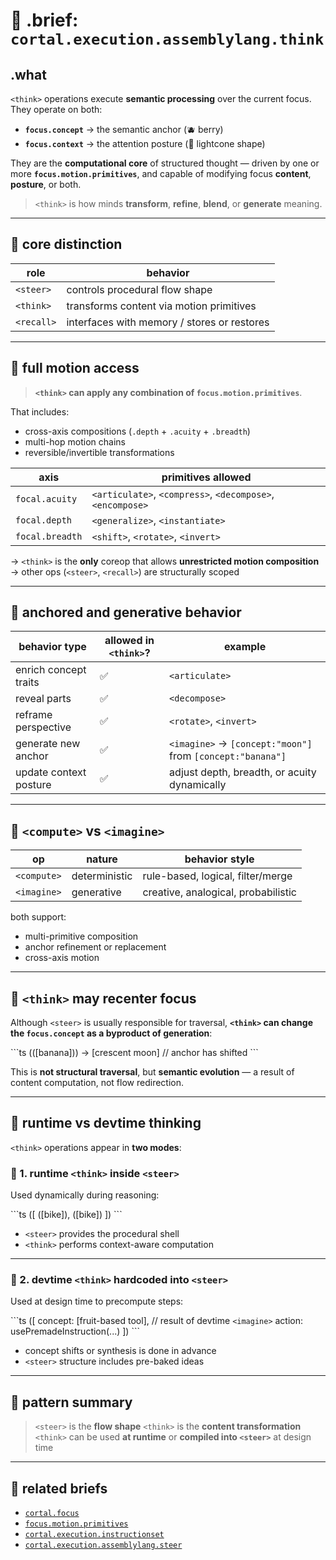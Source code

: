 # 🧠 .brief: `cortal.execution.assemblylang.think`

## .what

`<think>` operations execute **semantic processing** over the current focus.
They operate on both:

- **`focus.concept`** → the semantic anchor (🫐 berry)
- **`focus.context`** → the attention posture (🔦 lightcone shape)

They are the **computational core** of structured thought —
driven by one or more **`focus.motion.primitives`**,
and capable of modifying focus **content**, **posture**, or both.

> `<think>` is how minds **transform**, **refine**, **blend**, or **generate** meaning.

---

## 🧱 core distinction

| role      | behavior                                       |
|-----------|------------------------------------------------|
| `<steer>` | controls procedural flow shape                 |
| `<think>` | transforms content via motion primitives       |
| `<recall>`| interfaces with memory / stores or restores    |

---

## 🔀 full motion access

> **`<think>` can apply any combination of `focus.motion.primitives`**.

That includes:

- cross-axis compositions (`.depth` + `.acuity` + `.breadth`)
- multi-hop motion chains
- reversible/invertible transformations

| axis           | primitives allowed                          |
|----------------|----------------------------------------------|
| `focal.acuity` | `<articulate>`, `<compress>`, `<decompose>`, `<encompose>` |
| `focal.depth`  | `<generalize>`, `<instantiate>`             |
| `focal.breadth`| `<shift>`, `<rotate>`, `<invert>`           |

→ `<think>` is the **only** coreop that allows **unrestricted motion composition**
→ other ops (`<steer>`, `<recall>`) are structurally scoped

---

## 🧠 anchored and generative behavior

| behavior type          | allowed in `<think>`? | example                                           |
|------------------------|------------------------|---------------------------------------------------|
| enrich concept traits  | ✅                     | `<articulate>`                                    |
| reveal parts           | ✅                     | `<decompose>`                                     |
| reframe perspective    | ✅                     | `<rotate>`, `<invert>`                            |
| generate new anchor    | ✅                     | `<imagine>` → `[concept:"moon"]` from `[concept:"banana"]` |
| update context posture | ✅                     | adjust depth, breadth, or acuity dynamically      |

---

## 🧮 `<compute>` vs `<imagine>`

| op          | nature         | behavior style                         |
|-------------|----------------|----------------------------------------|
| `<compute>` | deterministic  | rule-based, logical, filter/merge      |
| `<imagine>` | generative     | creative, analogical, probabilistic    |

both support:

- multi-primitive composition
- anchor refinement or replacement
- cross-axis motion

---

## 🧬 `<think>` may recenter focus

Although `<steer>` is usually responsible for traversal,
**`<think>` can change the `focus.concept` as a byproduct of generation**:

\`\`\`ts
<imagine>(<reframe>([banana]))
→ [crescent moon] // anchor has shifted
\`\`\`

This is **not structural traversal**, but **semantic evolution** —
a result of content computation, not flow redirection.

---

## 🧭 runtime vs devtime thinking

`<think>` operations appear in **two modes**:

### 🧠 1. **runtime `<think>` inside `<steer>`**

Used dynamically during reasoning:

\`\`\`ts
<route>([
  <compute>(<decompose>[bike]),
  <imagine>(<reframe>[bike])
])
\`\`\`

- `<steer>` provides the procedural shell
- `<think>` performs context-aware computation

---

### 🧠 2. **devtime `<think>` hardcoded into `<steer>`**

Used at design time to precompute steps:

\`\`\`ts
<route>([
  concept: [fruit-based tool],  // result of devtime `<imagine>`
  action: usePremadeInstruction(...)
])
\`\`\`

- concept shifts or synthesis is done in advance
- `<steer>` structure includes pre-baked ideas

---

## 📌 pattern summary

> `<steer>` is the **flow shape**
> `<think>` is the **content transformation**
> `<think>` can be used **at runtime** or **compiled into `<steer>`** at design time

---

## 🔁 related briefs

- [`cortal.focus`](./cortal.focus.md)
- [`focus.motion.primitives`](./focus.motion.primitives.md)
- [`cortal.execution.instructionset`](./instructionset.md)
- [`cortal.execution.assemblylang.steer`](./assemblylang.steer.md)
